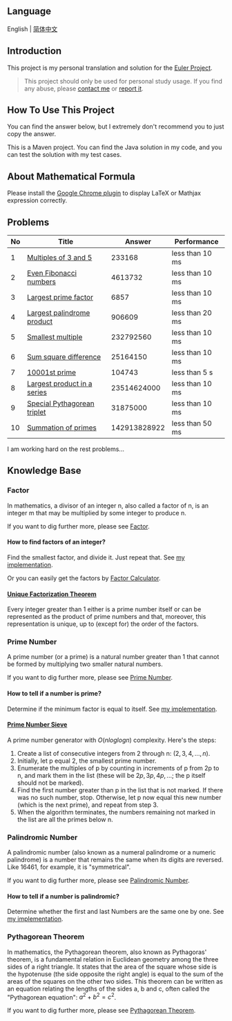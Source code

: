 ## Language

English | [简体中文](/README-zh_CN.md)

## Introduction

This project is my personal translation and solution for the [Euler Project](https://projecteuler.net/). 

> This project should only be used for personal study usage. If you find any abuse, please [contact me](mailto:er_tzw@163.com) or [report it](https://github.com/jackeggie/project-euler/issues/new).

## How To Use This Project

You can find the answer below, but I extremely don't recommend you to just copy the answer.

This is a Maven project. You can find the Java solution in my code, and you can test the solution with my test cases.

## About Mathematical Formula

Please install the [Google Chrome plugin](https://github.com/orsharir/github-mathjax) to display LaTeX or Mathjax expression correctly.

## Problems

| No   | Title                                                                        | Answer       | Performance     |
| ---- | ---------------------------------------------------------------------------- | ------------ | --------------- |
| 1    | [Multiples of 3 and 5](/src/main/java/name/jacktang/projecteuler/_1)         | 233168       | less than 10 ms |
| 2    | [Even Fibonacci numbers](/src/main/java/name/jacktang/projecteuler/_2)       | 4613732      | less than 10 ms |
| 3    | [Largest prime factor](/src/main/java/name/jacktang/projecteuler/_3)         | 6857         | less than 10 ms |
| 4    | [Largest palindrome product](/src/main/java/name/jacktang/projecteuler/_4)   | 906609       | less than 20 ms |
| 5    | [Smallest multiple](/src/main/java/name/jacktang/projecteuler/_5)            | 232792560    | less than 10 ms |
| 6    | [Sum square difference](/src/main/java/name/jacktang/projecteuler/_6)        | 25164150     | less than 10 ms |
| 7    | [10001st prime](/src/main/java/name/jacktang/projecteuler/_7)                | 104743       | less than 5 s   |
| 8    | [Largest product in a series](/src/main/java/name/jacktang/projecteuler/_8)  | 23514624000  | less than 10 ms |
| 9    | [Special Pythagorean triplet](/src/main/java/name/jacktang/projecteuler/_9)  | 31875000     | less than 10 ms |
| 10   | [Summation of primes](/src/main/java/name/jacktang/projecteuler/_10)         | 142913828922 | less than 50 ms |

I am working hard on the rest problems...

## Knowledge Base

### Factor

In mathematics, a divisor of an integer n, also called a factor of n, is an integer m that may be multiplied by some integer to produce n.

If you want to dig further more, please see [Factor](https://en.wikipedia.org/wiki/Divisor).

#### How to find factors of an integer?

Find the smallest factor, and divide it. Just repeat that. See [my implementation](/src/main/java/name/jacktang/projecteuler/util/MathUtil.java).

Or you can easily get the factors by [Factor Calculator](https://www.calculator.net/factor-calculator.html).

#### [Unique Factorization Theorem](https://en.wikipedia.org/wiki/Fundamental_theorem_of_arithmetic)

Every integer greater than 1 either is a prime number itself or can be represented as the product of prime numbers and that, moreover, this representation is unique, up to (except for) the order of the factors.

### Prime Number

A prime number (or a prime) is a natural number greater than 1 that cannot be formed by multiplying two smaller natural numbers.

If you want to dig further more, please see [Prime Number](https://en.wikipedia.org/wiki/Prime_number).

#### How to tell if a number is prime?

Determine if the minimum factor is equal to itself. See [my implementation](/src/main/java/name/jacktang/projecteuler/util/MathUtil.java).

#### [Prime Number Sieve](https://en.wikipedia.org/wiki/Sieve_of_Eratosthenes)

A prime number generator with $O(n log log n)$ complexity. Here's the steps:

1. Create a list of consecutive integers from 2 through n: $(2, 3, 4, ..., n)$.
2. Initially, let p equal 2, the smallest prime number.
3. Enumerate the multiples of p by counting in increments of p from 2p to n, and mark them in the list (these will be $2p, 3p, 4p, ...$; the p itself should not be marked).
4. Find the first number greater than p in the list that is not marked. If there was no such number, stop. Otherwise, let p now equal this new number (which is the next prime), and repeat from step 3.
5. When the algorithm terminates, the numbers remaining not marked in the list are all the primes below n.

### Palindromic Number

A palindromic number (also known as a numeral palindrome or a numeric palindrome) is a number that remains the same when its digits are reversed. Like 16461, for example, it is "symmetrical".

If you want to dig further more, please see [Palindromic Number](https://en.wikipedia.org/wiki/Palindromic_number).

#### How to tell if a number is palindromic?

Determine whether the first and last Numbers are the same one by one. See [my implementation](/src/main/java/name/jacktang/projecteuler/util/MathUtil.java).

### Pythagorean Theorem

In mathematics, the Pythagorean theorem, also known as Pythagoras' theorem, is a fundamental relation in Euclidean geometry among the three sides of a right triangle. It states that the area of the square whose side is the hypotenuse (the side opposite the right angle) is equal to the sum of the areas of the squares on the other two sides. This theorem can be written as an equation relating the lengths of the sides a, b and c, often called the "Pythagorean equation": $a^2 + b^2 = c^2$.

If you want to dig further more, please see [Pythagorean Theorem](https://en.wikipedia.org/wiki/Pythagorean_theorem).
